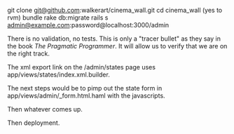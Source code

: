 git clone git@github.com:walkerart/cinema_wall.git
cd cinema_wall (yes to rvm)
bundle
rake db:migrate
rails s 
admin@example.com:password@localhost:3000/admin


There is no validation, no tests.
This is only a "tracer bullet" as they say in the book _The Pragmatic Programmer_.
It will allow us to verify that we are on the right track.

The xml export link on the /admin/states page uses app/views/states/index.xml.builder.

The next steps would be to pimp out the state form in app/views/admin/_form.html.haml
with the javascripts.

Then whatever comes up.

Then deployment.
